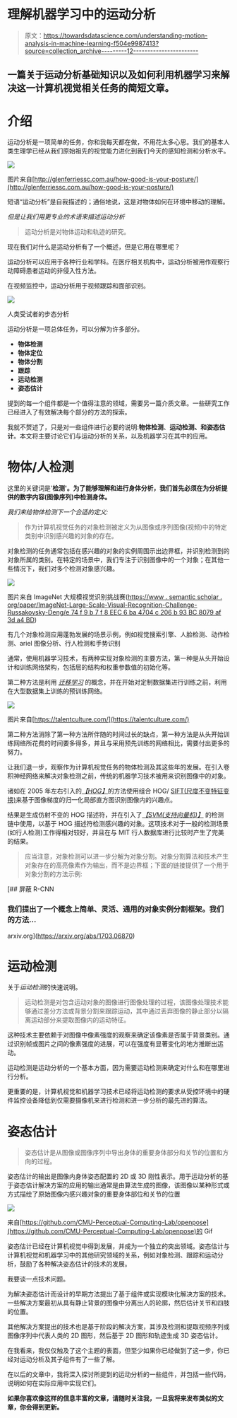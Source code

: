# 理解机器学习中的运动分析

> 原文：<https://towardsdatascience.com/understanding-motion-analysis-in-machine-learning-f504e9987413?source=collection_archive---------12----------------------->

## 一篇关于运动分析基础知识以及如何利用机器学习来解决这一计算机视觉相关任务的简短文章。

# 介绍

运动分析是一项简单的任务，你和我每天都在做，不用花太多心思。我们的基本人类生理学已经从我们原始祖先的视觉能力进化到我们今天的感知检测和分析水平。

![](img/b43695e5984eaf7a55fdc8e9783b776d.png)

图片来自[http://glenferriessc.com.au/how-good-is-your-posture/](http://glenferriessc.com.au/how-good-is-your-posture/)

短语“运动分析”是自我描述的；通俗地说，这是对物体如何在环境中移动的理解。

*但是让我们用更专业的术语来描述运动分析*

> 运动分析是对物体运动和轨迹的研究。

现在我们对什么是运动分析有了一个概述，但是它用在哪里呢？

运动分析可以应用于各种行业和学科。在医疗相关机构中，运动分析被用作观察行动障碍患者运动的非侵入性方法。

在视频监控中，运动分析用于视频跟踪和面部识别。

![](img/179da6be1ce9d533c73041b42f2d22ec.png)

人类受试者的步态分析

运动分析是一项总体任务，可以分解为许多部分。

*   **物体检测**
*   **物体定位**
*   **物体分割**
*   **跟踪**
*   **运动检测**
*   **姿态估计**

提到的每一个组件都是一个值得注意的领域，需要另一篇介质文章。一些研究工作已经进入了有效解决每个部分的方法的探索。

我就不赘述了，只是对一些组件进行必要的说明:**物体检测**、**运动检测、**和**姿态估计**。本文将主要讨论它们与运动分析的关系，以及机器学习在其中的应用。

# 物体/人检测

这里的关键词是'**检测'。为了能够理解和进行身体分析，我们首先必须在为分析提供的数字内容(图像序列)中检测身体。**

*我们来给物体检测下一个合适的定义:*

> 作为计算机视觉任务的对象检测被定义为从图像或序列图像(视频)中的特定类别中识别感兴趣的对象的存在。

对象检测的任务通常包括在感兴趣的对象的实例周围示出边界框，并识别检测到的对象所属的类别。在特定的场景中，我们专注于识别图像中的一个对象；在其他一些情况下，我们对多个检测对象感兴趣。

![](img/39d67153e617ce56209da188188de4cb.png)

图片来自 ImageNet 大规模视觉识别挑战赛([https://www . semantic scholar . org/paper/ImageNet-Large-Scale-Visual-Recognition-Challenge-Russakovsky-Deng/e 74 f 9 b 7 f 8 EEC 6 ba 4704 c 206 b 93 BC 8079 af 3d a4 BD](https://www.semanticscholar.org/paper/ImageNet-Large-Scale-Visual-Recognition-Challenge-Russakovsky-Deng/e74f9b7f8eec6ba4704c206b93bc8079af3da4bd))

有几个对象检测应用蓬勃发展的场景示例，例如视觉搜索引擎、人脸检测、动作检测、ariel 图像分析、行人检测和手势识别

通常，使用机器学习技术，有两种实现对象检测的主要方法，第一种是从头开始设计和训练网络架构，包括层的结构和权重参数值的初始化等。

第二种方法是利用 [*迁移学习*](https://en.wikipedia.org/wiki/Transfer_learning) 的概念，并在开始对定制数据集进行训练之前，利用在大型数据集上训练的预训练网络。

![](img/e03ecace20ba430029388a35d7c32d3b.png)

图片来自[https://talentculture.com/](https://talentculture.com/)

第二种方法消除了第一种方法所伴随的时间过长的缺点，第一种方法是从头开始训练网络所花费的时间要多得多，并且与采用预先训练的网络相比，需要付出更多的努力。

让我们退一步，观察作为计算机视觉任务的物体检测及其这些年的发展。在引入卷积神经网络来解决对象检测之前，传统的机器学习技术被用来识别图像中的对象。

诸如在 2005 年左右引入的[*【HOG】*](https://hal.inria.fr/inria-00548512/document)的方法使用组合 HOG/ [SIFT(尺度不变特征变换)](https://en.wikipedia.org/wiki/Scale-invariant_feature_transform)来基于图像梯度的归一化局部直方图识别图像内的兴趣点。

结果是生成仿射不变的 HOG 描述符，并在引入了[*【SVM(支持向量机)】*](https://en.wikipedia.org/wiki/Support-vector_machine) 的检测链中使用，以基于 HOG 描述符检测感兴趣的对象。这项技术对于一般的检测场景(如行人检测)工作得相对较好，并且在与 MIT 行人数据库进行比较时产生了完美的结果。

> 应当注意，对象检测可以进一步分解为对象分割。对象分割算法和技术产生对象存在的高亮像素作为输出，而不是边界框；下面的链接提供了一个用于对象分割的方法示例:

 [## 屏蔽 R-CNN

### 我们提出了一个概念上简单、灵活、通用的对象实例分割框架。我们的方法…

arxiv.org](https://arxiv.org/abs/1703.06870) 

# 运动检测

关于*运动检测*的快速说明。

> 运动检测是对包含运动对象的图像进行图像处理的过程，该图像处理技术能够通过差分方法或背景分割来跟踪运动，其中通过丢弃图像的静止部分以隔离运动部分来提取图像内的运动特征。

这种技术主要依赖于对图像中像素强度的观察来确定该像素是否属于背景类别。通过识别帧或图片之间的像素强度的进展，可以在强度有显著变化的地方推断出运动。

运动检测是运动分析的一个基本方面，因为需要运动检测来确定对什么和在哪里进行分析。

更重要的是，计算机视觉和机器学习技术已经将运动检测的要求从受控环境中的硬件监控设备降低到仅需要摄像机来进行检测和进一步分析的最先进的算法。

# 姿态估计

> 姿态估计是从图像或图像序列中导出身体的重要身体部分和关节的位置和方向的过程。

姿态估计的输出是图像内身体姿态配置的 2D 或 3D 刚性表示。用于运动分析的基于姿态估计解决方案的应用的输出通常是由算法生成的图像，该图像以某种形式或方式描绘了原始图像内感兴趣对象的重要身体部位和关节的位置

![](img/c735e3040b9ea384dc0e1f7271b2f816.png)

来自[https://github.com/CMU-Perceptual-Computing-Lab/openpose](https://github.com/CMU-Perceptual-Computing-Lab/openpose)的 Gif

姿态估计已经在计算机视觉中得到发展，并成为一个独立的突出领域。姿态估计与计算机视觉和机器学习中的其他研究领域的关系，例如对象检测、跟踪和运动分析，鼓励了各种解决姿态估计的技术的发展。

我要谈一点技术问题。

为解决姿态估计而设计的早期方法提出了基于组件或实现模块化解决方案的技术。一些解决方案最初从具有静止背景的图像中分离出人的轮廓，然后估计关节和四肢的位置。

其他解决方案提出的技术也是基于阶段的解决方案，其涉及检测和提取视频序列或图像序列中代表人类的 2D 图形，然后基于 2D 图形和轨迹生成 3D 姿态估计。

在我看来，我仅仅触及了这个主题的表面，但至少如果你已经做到了这一步，你已经对运动分析及其子组件有了一些了解。

在以后的文章中，我将深入探讨所提到的运动分析的一些组件，并包括一些代码，说明如何在实际应用中实现它们。

**如果你喜欢像这样的信息丰富的文章，请随时关注我，一旦我将来发布类似的文章，你会得到更新。**
